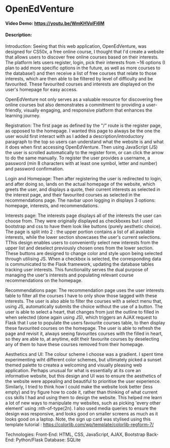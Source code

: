# OpenEdVenture
#### Video Demo:  <https://youtu.be/WmKHVolFi6M>
#### Description:


Introduction:
Seeing that this web application, OpenEdVenture, was designed for CS50x, a free online course, I thought that I'd create a website that allows users to discover free online courses based on their interests. The platform lets users register, login, pick their interests from ~16 options (I plan to add more specific options in the future, as well as more courses to the database!) and then receive
a list of free courses that relate to those interests, which are then able to be filtered by level of difficulty and be favourited. These favourited courses and  interests are displayed on the user's homepage for easy access.

OpenEdVenture not only serves as a valuable resource for discovering free online courses but also demonstrates a commitment to providing a user-friendly, visually engaging, and responsive platform that enhances the learning journey.


Registration:
The first page as defined by the "/" route is the register page, as opposed to the homepage. I wanted this page to always be the one the user would first interact with as I added a description/introductory paragraph to the top so users can understand what the website is and what it does when first accessing OpenEdVenture. Then using JavaScript (JS) the user is scrolled automatically to the register form, or can click the arrow to do the same manually. To register the user provides a username, a password (min 8 characters with at least one symbol, letter and number) and password confirmation.


Login and Homepage:
Then after registering the user is redirected to login, and after doing so, lands on the actual homepage of the website, which greets the user, and displays a quote, their current interests as selected in the interest page, and their favourited courses as selected in the recommendations page. The navbar upon logging in displays 3 options: homepage, interests, and recommendations.


Interests page:
The interests page displays all of the interests the user can choose from. They were originally displayed as checkboxes but I used bootstrap and css to have them look like buttons (purely aesthetic choice). The page is split into 2 : the upper portion contains a list of all available interests, while the lower section showcases the user's current selections. TThis design enables users to conveniently select new interests from the upper list and deselect previously chosen ones from the lower section. These buttons are designed to change color and style upon being selected through utilising JS. When a checkbox is selected, the corresponding data is communicated to the Flask framework, updating the database tables tracking user interests. This functionality serves the dual purpose of managing the user's interests and populating relevant course recommendations on the homepage.


Recommendations page:
The recommendation page uses the user interests table to filter all the courses I have to only show those tagged with these interests. The user is also able to filter the courses with a select menu that, using JS, automatically submits the choice without the use of a button. The user is able to select a heart, that changes from just the outline to filled in when selected (done again using JS), which triggers an AJAX request to Flask that I use to populate the users favourite courses table, to then display these favourited courses on the homepage. The user is able to refresh the page and revisit it, always seeing favourites courses with the filled in heart, so they are able to, at anytime, edit their favourite courses by deselecting any of them to have these courses removed from their homepage.


Aesthetics and UI:
The colour scheme I choose was a gradient. I spent time experimenting wiht different color schemes, but ultimately picked a sunset themed palette to createa a welcoming and visually pleasing web application. Perhaps unusual for what is essentially at its core an informative website, but this design and UI was to ensure the aesthetics of the website were appealing and beautiful to prioritise the user experience. Similarly, I tried to think how I could make the website look better (less empty) and try figure how to code it, rather than thinking of what current css skills I had and using them to design the website. This helped me learn a lot of new ways to manipulate my websites, such as picking 'every other element' using :nth-of-type(2n). I also used media queries to ensure the design was responsive, and looks good on smaller screens as much as it looks good on a laptop. Note, the sign up card was stylised using this template tutorial : https://colorlib.com/wp/template/colorlib-regform-7/


Technologies:
Front-End: HTML, CSS, JavaScript, AJAX, Bootstrap
Back-End: Python/Flask
Database: SQLite

